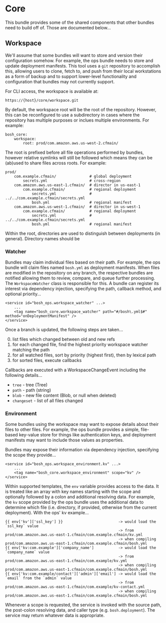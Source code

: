 # Core

This bundle provides some of the shared components that other bundles need to build off of. Those are documented
below...


## Workspace

We'll assume that some bundles will want to store and version their configuration somehow. For example, the ops bundle
needs to store and update deployment manifests. This tool uses a `git` repository to accomplish this, allowing users to
clone, fetch to, and push from their local workstations as a form of backup and to support lower-level functionality and
configuration that bundles may not currently support.

For CLI access, the workspace is available at:

    https://{host}/core/workspace.git

By default, the workspace root will be the root of the repository. However, this can be reconfigured to use a
subdirectory in cases where the repository has multiple purposes or inclues multiple environments. For example:

    bosh_core:
        workspace:
            root: prod/com.amazon.aws.us-west-2.cfmain/

The root is prefixed before all file operations performed by bundles, however relative symlinks will still be followed
which means they can be (ab)used to share files across roots. For example:

    prod/
        com.example.cfmain/               # global deployment
            secrets.yml                   # cross-region
        com.amazon.aws.us-east-1.cfmain/  # director in us-east-1
            com.example.cfmain/           # regional deployment
                secrets.yml               # ../../com.example.cfmain/secrets.yml
                bosh.yml                  # regional manifest
        com.amazon.aws.us-west-1.cfmain/  # director in us-west-1
            com.example.cfmain/           # regional deployment
                secrets.yml               # ../../com.example.cfmain/secrets.yml
                bosh.yml                  # regional manifest

Within the root, directories are used to distinguish between deployments (in general). Directory names should be


### Watcher

Bundles may claim individual files based on their path. For example, the ops bundle will claim files named `bosh.yml` as
deployment manifests. When files are modified in the repository on any branch, the respective bundles are notified
allowing them to review, compare, and queue further processing. The `WorkspaceWatcher` class is responsible for this.
A bundle can register its interest via dependency injection, specifying the path, callback method, and optional
priority...

    <service id="bosh_ops.workspace_watcher" ...>
        ...
        <tag name="bosh_core.workspace_watcher" path="#/bosh\.yml$#" method="onDeploymentManifest" />
    </service>

Once a branch is updated, the following steps are taken...

 0. list files which changed between old and new refs
 0. for each changed file, find the highest priority workspace watcher matching the path
 0. for all watched files, sort by priority (highest first), then by lexical path
 0. for sorted files, execute callbacks

Callbacks are executed with a WorkspaceChangeEvent including the following details...

 * `tree` - tree (Tree)
 * `path` - path (string)
 * `blob` - new file content (Blob, or null when deleted)
 * `changeset` - list of all files changed


### Environment

Some bundles using the workspace may want to expose details about their files to other files. For example, the ops
bundle provides a simple, file-based key-value store for things like authentication keys, and deployment manifests may
want to include those values as properties.

Bundles may expose their information via dependency injection, specifying the scope they provide...

    <service id="bosh_ops.workspace_environment.kv" ...>
        ...
        <tag name="bosh_core.workspace_environment" scope="kv" />
    </service>

Within supported templates, the `env` variable provides access to the data. It is treated like an array with key names
starting with the scope and optionally followed by a colon and additional resolving data. For example, the `kv` scope
provided by the ops bundle uses the additional data to determine which file (i.e. directory, if provided, otherwise from
the current deployment). With the ops' kv example...

    {{ env['kv']['ssl_key'] }}                         -> would load the `ssl_key` value
                                                       -> from prod/com.amazon.aws.us-east-1.cfmain/com.example.cfmain/kv.yml
                                                       -> when compiling prod/com.amazon.aws.us-east-1.cfmain/com.example.cfmain/bosh.yml
    {{ env['kv:com.example']['company_name']           -> would load the `company_name` value
                                                       -> from prod/com.amazon.aws.us-east-1.cfmain/com.example/kv.yml
                                                       -> when compiling prod/com.amazon.aws.us-east-1.cfmain/com.example.cfmain/bosh.yml
    {{ env['kv:com.example/contact']['admin']['email'] -> would load the `email` from the `admin` value
                                                       -> from prod/com.amazon.aws.us-east-1.cfmain/com.example/kv-contact.yml
                                                       -> when compiling prod/com.amazon.aws.us-east-1.cfmain/com.example.cfmain/bosh.yml

Whenever a scope is requested, the service is invoked with the source path, the post-colon resolving data, and caller
type (e.g. `bosh.deployment`). The service may return whatever data is appropriate.
